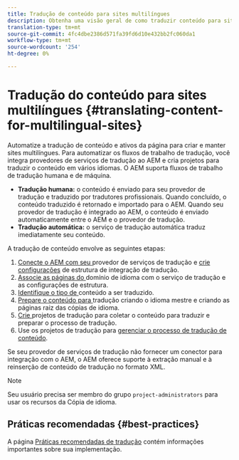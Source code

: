```yaml
---
title: Tradução de conteúdo para sites multilíngues
description: Obtenha uma visão geral de como traduzir conteúdo para sites multilíngues.
translation-type: tm+mt
source-git-commit: 4fc4dbe2386d571fa39fd6d10e432bb2fc060da1
workflow-type: tm+mt
source-wordcount: '254'
ht-degree: 0%

---
```



# Tradução do conteúdo para sites multilíngues {#translating-content-for-multilingual-sites}

Automatize a tradução de conteúdo e ativos da página para criar e manter sites multilíngues. Para automatizar os fluxos de trabalho de tradução, você integra provedores de serviços de tradução ao AEM e cria projetos para traduzir o conteúdo em vários idiomas. O AEM suporta fluxos de trabalho de tradução humana e de máquina.

* **Tradução humana:** o conteúdo é enviado para seu provedor de tradução e traduzido por tradutores profissionais. Quando concluído, o conteúdo traduzido é retornado e importado para o AEM. Quando seu provedor de tradução é integrado ao AEM, o conteúdo é enviado automaticamente entre o AEM e o provedor de tradução.
* **Tradução automática:** o serviço de tradução automática traduz imediatamente seu conteúdo.

A tradução de conteúdo envolve as seguintes etapas:

1. [Conecte o AEM com seu ](integration-framework.md#connecting-to-a-translation-service-provider) provedor de serviços de tradução e  [crie configurações](integration-framework.md) de estrutura de integração de tradução.
1. [Associe as páginas do ](integration-framework.md#configuring-pages-for-translation) domínio de idioma com o serviço de tradução e as configurações de estrutura.
1. [Identifique o tipo de ](rules.md) conteúdo a ser traduzido.
1. [Prepare o conteúdo para ](preparation.md) tradução criando o idioma mestre e criando as páginas raiz das cópias de idioma.
1. [Crie ](managing-projects.md) projetos de tradução para coletar o conteúdo para traduzir e preparar o processo de tradução.
1. Use os projetos de tradução para [gerenciar o processo de tradução de conteúdo](managing-projects.md).

Se seu provedor de serviços de tradução não fornecer um conector para integração com o AEM, o AEM oferece suporte à extração manual e à reinserção de conteúdo de tradução no formato XML.

>[!NOTE]
>
>Seu usuário precisa ser membro do grupo `project-administrators` para usar os recursos da Cópia de idioma.

## Práticas recomendadas     {#best-practices}

A página [Práticas recomendadas de tradução](best-practices.md) contém informações importantes sobre sua implementação.

